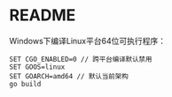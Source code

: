 # README

Windows下编译Linux平台64位可执行程序：

```
SET CGO_ENABLED=0 // 跨平台编译默认禁用
SET GOOS=linux
SET GOARCH=amd64 // 默认当前架构
go build
```

